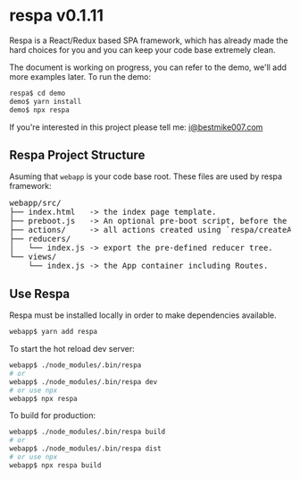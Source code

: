 # respa v0.1.11

Respa is a React/Redux based SPA framework, which has already made the hard choices for you and you can keep your code base extremely clean.

The document is working on progress, you can refer to the demo, we'll add more examples later. To run the demo:

``` bash
respa$ cd demo
demo$ yarn install
demo$ npx respa
```

If you're interested in this project please tell me: i@bestmike007.com

## Respa Project Structure

Asuming that `webapp` is your code base root. These files are used by respa framework:

<pre>
webapp/src/
├── index.html   -> the index page template.
├── preboot.js   -> An optional pre-boot script, before the react app is loaded, e.g. login redirect, pre-load user info or app config, etc.
├── actions/     -> all actions created using `respa/createAction`
├── reducers/
│   └── index.js -> export the pre-defined reducer tree.
└── views/
    └── index.js -> the App container including Routes.
</pre>

## Use Respa

Respa must be installed locally in order to make dependencies available.

``` bash
webapp$ yarn add respa
```

To start the hot reload dev server:

``` bash
webapp$ ./node_modules/.bin/respa
# or
webapp$ ./node_modules/.bin/respa dev
# or use npx
webapp$ npx respa
```

To build for production:

``` bash
webapp$ ./node_modules/.bin/respa build
# or
webapp$ ./node_modules/.bin/respa dist
# or use npx
webapp$ npx respa build
```
